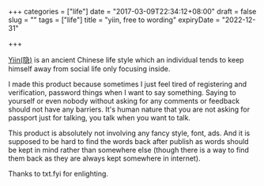 +++
categories = ["life"]
date = "2017-03-09T22:34:12+08:00"
draft = false
slug = ""
tags = ["life"]
title = "yiin, free to wording"
expiryDate = "2022-12-31"

+++


[Yiin(隐)](https://yiin.life) is an ancient Chinese life style which an individual tends to keep himself away from social life only focusing inside.

I made this product because sometimes I just feel tired of registering and verification, password things when I want to say something. Saying to yourself or even nobody without asking for any comments or feedback should not have any barriers. It's human nature that you are not asking for passport just for talking, you talk when you want to talk.

This product is absolutely not involving any fancy style, font, ads. And it is supposed to be hard to find the words back after publish as words should be kept in mind rather than somewhere else (though there is a way to find them back as they are always kept somewhere in internet).

Thanks to txt.fyi for enlighting.

